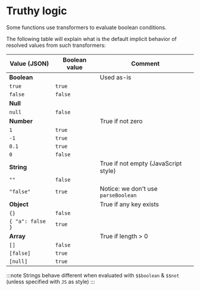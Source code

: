 # Truthy logic

Some functions use transformers to evaluate boolean conditions.

The following table will explain what is the default implicit behavior of resolved values from such transformers:

| Value (JSON)     | Boolean value | Comment                              |
|------------------|---------------|--------------------------------------|
| **Boolean**      |               | Used as-is                           |
| `true`           | `true`        |                                      |
| `false`          | `false`       |                                      |
| **Null**         |               |                                      |
| `null`           | `false`       |                                      |
| **Number**       |               | True if not zero                     |
| `1`              | `true`        |                                      |
| `-1`             | `true`        |                                      |
| `0.1`            | `true`        |                                      |
| `0`              | `false`       |                                      |
| **String**       |               | True if not empty (JavaScript style) |
| `""`             | `false`       |                                      |    
| `"false"`        | `true`        | Notice: we don't use `parseBoolean`  |
| **Object**       |               | True if any key exists               |
| `{}`             | `false`       |                                      |
| `{ "a": false }` | `true`        |                                      |
| **Array**        |               | True if length > 0                   |
| `[]`             | `false`       |                                      |
| `[false]`        | `true`        |                                      |
| `[null]`         | `true`        |                                      |


:::note
Strings behave different when evaluated with `$$boolean` & `$$not` (unless specified with `JS` as style)
:::
